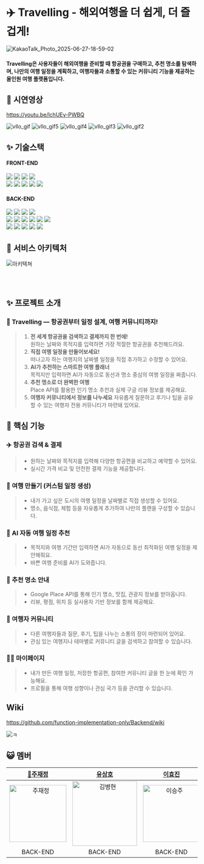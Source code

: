 # ✈️ Travelling - 해외여행을 더 쉽게, 더 즐겁게!
![KakaoTalk_Photo_2025-06-27-18-59-02](https://github.com/user-attachments/assets/6199d4ca-86e7-4440-b0a1-b645990c7a38)
#### Travelling은 사용자들이 해외여행을 준비할 때 항공권을 구매하고, 추천 명소를 탐색하며, 나만의 여행 일정을 계획하고, 여행자들과 소통할 수 있는 커뮤니티 기능을 제공하는 올인원 여행 플랫폼입니다.
## 🎥 시연영상


https://youtu.be/lchUEy-PWBQ

![vllo_gif](https://user-images.githubusercontent.com/113872554/227924125-bd54a734-ec1b-44c0-b646-3c72865845bb.gif)
![vllo_gif5](https://user-images.githubusercontent.com/113872554/227927894-53cd9465-3007-4adf-a67d-86e285fba0b6.gif)
![vllo_gif4](https://user-images.githubusercontent.com/113872554/227927886-dec20ec6-1cce-45d4-ba97-284983f74e2b.gif)
![vllo_gif3](https://user-images.githubusercontent.com/113872554/227927878-86dbab81-8d28-45f4-b70e-507ae86599d4.gif)
![vllo_gif2](https://user-images.githubusercontent.com/113872554/227927869-465bdf05-3209-49f8-931e-d4a86629af9e.gif)

## ✨ 기술스택
#### FRONT-END
<img src="https://img.shields.io/badge/HTML-E34F26?style=for-the-badge&logo=HTML5&logoColor=white"/> <img src="https://img.shields.io/badge/styled components-DB7093?style=for-the-badge&logo=styled-components&logoColor=white"/> <img src="https://img.shields.io/badge/JavaScript-F7DF1E?style=for-the-badge&logo=JavaScript&logoColor=black"/> <img src="https://img.shields.io/badge/Redux Toolkit-764ABC?style=for-the-badge&logo=Redux&logoColor=white"/> <br> <img src="https://img.shields.io/badge/React-61DAFB?style=for-the-badge&logo=React&logoColor=black"/> <img src="https://img.shields.io/badge/Axios-5A29E4?style=for-the-badge&logo=Axios&logoColor=white"/> <img src="https://img.shields.io/badge/GitHub Actions-2088FF?style=for-the-badge&logo=GitHub Actions&logoColor=white"/> <img src="https://img.shields.io/badge/sockjs-333333?style=for-the-badge&logo=sockjs&logoColor=white"/> <img src="https://img.shields.io/badge/stomp-333333?style=for-the-badge&logo=stomp&logoColor=white"/>

#### BACK-END
<img src="https://img.shields.io/badge/Spring Boot-6DB33F?style=for-the-badge&logo=Spring Boot&logoColor=white"/> <img src="https://img.shields.io/badge/Spring Cloud-6DB33F?style=for-the-badge&logo=Spring&logoColor=white"/> <img src="https://img.shields.io/badge/Spring Security-6DB33F?style=for-the-badge&logo=Spring Security&logoColor=white"/> <img src="https://img.shields.io/badge/MySQL-4479A1?style=for-the-badge&logo=MySQL&logoColor=white"> <br> <img src="https://img.shields.io/badge/Amazon RDS-527FFF?style=for-the-badge&logo=Amazon RDS&logoColor=white"/> <img src="https://img.shields.io/badge/Amazon S3-569A31?style=for-the-badge&logo=Amazon S3&logoColor=white"/> 
<img src="https://img.shields.io/badge/Amazon EC2-FF9900?style=for-the-badge&logo=Amazon EC2&logoColor=white"/> <img src="https://img.shields.io/badge/sockjs-333333?style=for-the-badge&logo=sockjs&logoColor=white"/> <img src="https://img.shields.io/badge/stomp-333333?style=for-the-badge&logo=stomp&logoColor=white"/> <img src="https://img.shields.io/badge/GitHub Actions-2088FF?style=for-the-badge&logo=GitHub Actions&logoColor=white"/>
<br>
<img src="https://img.shields.io/badge/Appache Kafka-231F20?style=for-the-badge&logo=apachekafka&logoColor=white"/>
<img src="https://img.shields.io/badge/Kafka Connect-231F20?style=for-the-badge&logo=apachekafka&logoColor=white"/>
<img src="https://img.shields.io/badge/Docker-2496ED?style=for-the-badge&logo=docker&logoColor=white"/>
<img src="https://img.shields.io/badge/Grafana-F46800?style=for-the-badge&logo=grafana&logoColor=white"/>
<img src="https://img.shields.io/badge/Prometheus-E6522C?style=for-the-badge&logo=prometheus&logoColor=white"/>
## 🔧 서비스 아키텍처

![아키텍쳐](https://user-images.githubusercontent.com/113872554/223130493-5548c091-cd72-4d0d-84d9-b24247de7062.png)

<br>

<br>


## ✨ 프로젝트 소개
### 🎤 Travelling — 항공권부터 일정 설계, 여행 커뮤니티까지!
>1. **전 세계 항공권을 검색하고 결제까지 한 번에!**  
   원하는 날짜와 목적지를 입력하면 가장 적절한 항공권을 추천해드려요.
>2. **직접 여행 일정을 만들어보세요!**  
   떠나고자 하는 여행지의 날짜별 일정을 직접 추가하고 수정할 수 있어요.
>3. **AI가 추천하는 스마트한 여행 플래너**  
   목적지만 입력하면 AI가 자동으로 동선과 명소 중심의 여행 일정을 짜줍니다.
>4. **추천 명소로 더 완벽한 여행**  
   Place API를 활용한 인기 명소 추천과 실제 구글 리뷰 정보를 제공해요.
>5. **여행자 커뮤니티에서 정보를 나누세요**
   자유롭게 질문하고 후기나 팁을 공유할 수 있는 여행자 전용 커뮤니티가 마련돼 있어요.


## 🌟 핵심 기능

### ✈️ 항공권 검색 & 결제

> * 원하는 날짜와 목적지를 입력해 다양한 항공편을 비교하고 예약할 수 있어요.
> * 실시간 가격 비교 및 안전한 결제 기능을 제공합니다.

### 📅 여행 만들기 (커스텀 일정 생성)

> * 내가 가고 싶은 도시의 여행 일정을 날짜별로 직접 생성할 수 있어요.
> * 명소, 음식점, 체험 등을 자유롭게 추가하여 나만의 플랜을 구성할 수 있습니다.

### 🤖 AI 자동 여행 일정 추천

> * 목적지와 여행 기간만 입력하면 AI가 자동으로 동선 최적화된 여행 일정을 제안해줘요.
> * 바쁜 여행 준비를 AI가 도와줍니다.

### 📍 추천 명소 안내

> * Google Place API를 통해 인기 명소, 맛집, 관광지 정보를 받아옵니다.
> * 리뷰, 평점, 위치 등 실사용자 기반 정보를 함께 제공해요.

### 💬 여행자 커뮤니티

> *  다른 여행자들과 질문, 후기, 팁을 나누는 소통의 장이 마련되어 있어요.
> *  관심 있는 여행지나 테마별로 커뮤니티 글을 검색하고 참여할 수 있습니다.

### 🧑🏻 마이페이지

> *  내가 만든 여행 일정, 저장한 항공편, 참여한 커뮤니티 글을 한 눈에 확인 가능해요.
> *  프로필을 통해 여행 성향이나 관심 국가 등을 관리할 수 있습니다.

## Wiki
https://github.com/function-implementation-only/Backend/wiki

![ㅋ](https://github.com/user-attachments/assets/5d909775-e3ab-4575-a8c7-0f527fff9452)


## 😺 멤버
|[🔰주재정](https://github.com/Rabbokki)|[유상호](http)|[이효진](http)|[윤지영](http)|            
|:---:|:---:|:---:|:---:|
|<img width="150" alt="주재정" src="https://github.com/user-attachments/assets/18515cc2-4d52-4335-b7ae-989b4aa3b807">|<img width="170" alt="김병현" src="https://github.com/user-attachments/assets/54cb7bdd-8a7e-417b-9630-60ca5620b859">|<img width="150" alt="이승주" src="https://github.com/user-attachments/assets/5d909775-e3ab-4575-a8c7-0f527fff9452">|<img width="150" alt="주재정" src="https://github.com/user-attachments/assets/87ad6957-f868-470a-bdc4-4eed93766d36">|
|BACK-END|BACK-END|BACK-END|BACK-END|



